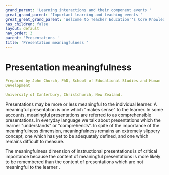 ```yaml
---
grand_parent: 'Learning interactions and their component events '
great_grand_parent: 'Important learning and teaching events '
great_great_grand_parent: 'Welcome to Teacher Education''s Core Knowledge and Skills.'
has_children: false
layout: default
nav_order: 3
parent: 'Presentations '
title: 'Presentation meaningfulness '
---
```

# Presentation meaningfulness


```yaml
Prepared by John Church, PhD, School of Educational Studies and Human
Development

University of Canterbury, Christchurch, New Zealand.
```


Presentations may be more or less meaningful to the individual learner.
A meaningful presentation is one which "makes sense" to the learner. In
some accounts, meaningful presentations are referred to as
comprehensible presentations. In everyday language we talk about
presentations which the learner "understands" or "comprehends". In spite
of the importance of the meaningfulness dimension, meaningfulness
remains an extremely slippery concept, one which has yet to be
adequately defined, and one which remains difficult to measure.

The meaningfulness dimension of instructional presentations is of
critical importance because the content of meaningful presentations is
more likely to be remembered than the content of presentations which are
not meaningful to the learner .
